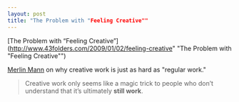 ```yaml
---
layout: post
title: "The Problem with "Feeling Creative""
---
```


[The Problem with “Feeling Creative”](http://www.43folders.com/2009/01/02/feeling-creative" "The Problem with "Feeling Creative"")

[Merlin Mann](http://merlinmann.com "Merlin Mann") on why creative work is just as hard as "regular work."


> Creative work only seems like a magic trick to people who don’t understand that it’s ultimately **still work**.